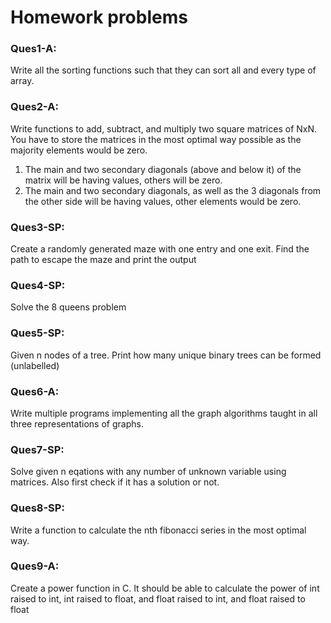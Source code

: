 # Homework problems

### Ques1-A:
Write all the sorting functions such that they can sort all and every type of array.

### Ques2-A:
Write functions to add, subtract, and multiply two square matrices of NxN. You have to store the matrices in the most optimal way possible as the majority elements would be zero. 
1. The main and two secondary diagonals (above and below it) of the matrix will be having values, others will be zero.
2. The main and two secondary diagonals, as well as the 3 diagonals from the other side will be having values, other elements would be zero.

### Ques3-SP:
Create a randomly generated maze with one entry and one exit. Find the path to escape the maze and print the output

### Ques4-SP:
Solve the 8 queens problem

### Ques5-SP:
Given n nodes of a tree. Print how many unique binary trees can be formed (unlabelled)

### Ques6-A:
Write multiple programs implementing all the graph algorithms taught in all three representations of graphs.

### Ques7-SP:
Solve given n eqations with any number of unknown variable using matrices. Also first check if it has a solution or not.

### Ques8-SP:
Write a function to calculate the nth fibonacci series in the most optimal way.

### Ques9-A:
Create a power function in C. It should be able to calculate the power of int raised to int, int raised to float, and float raised to int, and float raised to float
